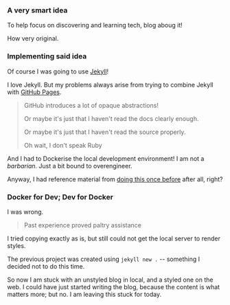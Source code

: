 ---
---

### A very smart idea

To help focus on discovering and learning tech, blog aboug it!

How very original.

### Implementing said idea

Of course I was going to use [Jekyll](//jekyllrb.com)!

I love Jekyll. But my problems always arise from trying to combine Jekyll
with [GitHub Pages](//pages.github.com).

> GitHub introduces a lot of opaque abstractions!
>
> Or maybe it's just that I haven't read the docs clearly enough.
>
> Or maybe it's just that I haven't read the source properly.
>
> Oh wait, I don't speak Ruby

And I had to Dockerise the local development environment!
I am not a _barbarian_. Just a bit bound to overengineer.

Anyway, I had reference material from
[doing this once before](https://github.com/notknowofdoing/cheatsheets/commit/6475d644de23b6ae38758799722ac0040872bfb4)
after all, right?

### Docker for Dev; Dev for Docker

I was wrong.

> Past experience proved paltry assistance

I tried copying exactly as is, but still could not get the local server
to render styles.

The previous project was created using `jekyll new .` -- something I
decided not to do this time.

So now I am stuck with an unstyled blog in local, and a styled one on the
web. I could have just started writing the blog, because the content
is what matters more; but no. I am leaving this stuck for today.
